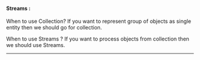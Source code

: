 #### Streams  :

When to use Collection?
If you want to represent group of objects as single entity then we should go for collection.

When to use Streams ? 
If you want to process objects from  collection then  we should use Streams.

-----------------------------------------------------------------------------------------------